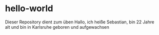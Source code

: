 # hello-world
Dieser Repository dient zum üben
Hallo, ich heiße Sebastian, bin 22 Jahre alt und bin in Karlsruhe geboren und aufgewachsen 
